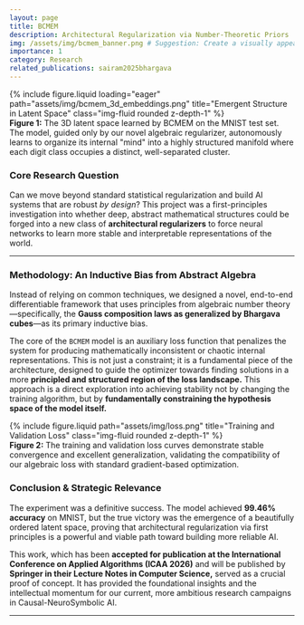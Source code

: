 ```yaml
---
layout: page
title: BCMEM
description: Architectural Regularization via Number-Theoretic Priors
img: /assets/img/bcmem_banner.png # Suggestion: Create a visually appealing banner image from your 3D plot
importance: 1
category: Research
related_publications: sairam2025bhargava 
---
```


<div class="row">
    <div class="col-sm mt-3 mt-md-0">
        {% include figure.liquid loading="eager" path="assets/img/bcmem_3d_embeddings.png" title="Emergent Structure in Latent Space" class="img-fluid rounded z-depth-1" %}
    </div>
</div>
<div class="caption">
    <b>Figure 1:</b> The 3D latent space learned by BCMEM on the MNIST test set. The model, guided only by our novel algebraic regularizer, autonomously learns to organize its internal "mind" into a highly structured manifold where each digit class occupies a distinct, well-separated cluster.
</div>

### **Core Research Question**

Can we move beyond standard statistical regularization and build AI systems that are robust *by design*? This project was a first-principles investigation into whether deep, abstract mathematical structures could be forged into a new class of **architectural regularizers** to force neural networks to learn more stable and interpretable representations of the world.

---

### **Methodology: An Inductive Bias from Abstract Algebra**

Instead of relying on common techniques, we designed a novel, end-to-end differentiable framework that uses principles from algebraic number theory—specifically, the **Gauss composition laws as generalized by Bhargava cubes**—as its primary inductive bias.

The core of the `BCMEM` model is an auxiliary loss function that penalizes the system for producing mathematically inconsistent or chaotic internal representations. This is not just a constraint; it is a fundamental piece of the architecture, designed to guide the optimizer towards finding solutions in a more **principled and structured region of the loss landscape.** This approach is a direct exploration into achieving stability not by changing the training algorithm, but by **fundamentally constraining the hypothesis space of the model itself.**

<div class="row justify-content-sm-center">
    <div class="col-sm-10 mt-3 mt-md-0">
        {% include figure.liquid path="assets/img/loss.png" title="Training and Validation Loss" class="img-fluid rounded z-depth-1" %}
    </div>
</div>
<div class="caption">
    <b>Figure 2:</b> The training and validation loss curves demonstrate stable convergence and excellent generalization, validating the compatibility of our algebraic loss with standard gradient-based optimization.
</div>

### **Conclusion & Strategic Relevance**

The experiment was a definitive success. The model achieved **99.46% accuracy** on MNIST, but the true victory was the emergence of a beautifully ordered latent space, proving that architectural regularization via first principles is a powerful and viable path toward building more reliable AI.

This work, which has been **accepted for publication at the International Conference on Applied Algorithms (ICAA 2026)** and will be published by **Springer in their Lecture Notes in Computer Science,** served as a crucial proof of concept. It has provided the foundational insights and the intellectual momentum for our current, more ambitious research campaigns in Causal-NeuroSymbolic AI.

---
